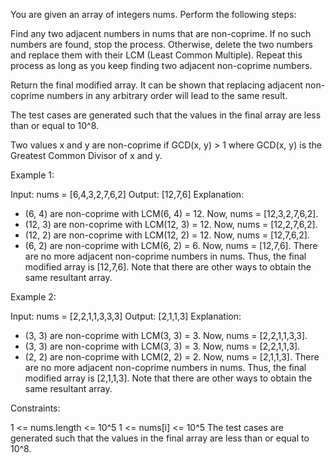 You are given an array of integers nums. Perform the following steps:


Find any two adjacent numbers in nums that are non-coprime.
If no such numbers are found, stop the process.
Otherwise, delete the two numbers and replace them with their LCM (Least
Common Multiple).
Repeat this process as long as you keep finding two adjacent non-coprime
numbers.


Return the final modified array. It can be shown that replacing adjacent
non-coprime numbers in any arbitrary order will lead to the same result.

The test cases are generated such that the values in the final array are less
than or equal to 10^8.

Two values x and y are non-coprime if GCD(x, y) > 1 where GCD(x, y) is the
Greatest Common Divisor of x and y.


Example 1:


Input: nums = [6,4,3,2,7,6,2]
Output: [12,7,6]
Explanation: 
- (6, 4) are non-coprime with LCM(6, 4) = 12. Now, nums = [12,3,2,7,6,2].
- (12, 3) are non-coprime with LCM(12, 3) = 12. Now, nums = [12,2,7,6,2].
- (12, 2) are non-coprime with LCM(12, 2) = 12. Now, nums = [12,7,6,2].
- (6, 2) are non-coprime with LCM(6, 2) = 6. Now, nums = [12,7,6].
There are no more adjacent non-coprime numbers in nums.
Thus, the final modified array is [12,7,6].
Note that there are other ways to obtain the same resultant array.


Example 2:


Input: nums = [2,2,1,1,3,3,3]
Output: [2,1,1,3]
Explanation: 
- (3, 3) are non-coprime with LCM(3, 3) = 3. Now, nums = [2,2,1,1,3,3].
- (3, 3) are non-coprime with LCM(3, 3) = 3. Now, nums = [2,2,1,1,3].
- (2, 2) are non-coprime with LCM(2, 2) = 2. Now, nums = [2,1,1,3].
There are no more adjacent non-coprime numbers in nums.
Thus, the final modified array is [2,1,1,3].
Note that there are other ways to obtain the same resultant array.



Constraints:


1 <= nums.length <= 10^5
1 <= nums[i] <= 10^5
The test cases are generated such that the values in the final array are less
than or equal to 10^8.




